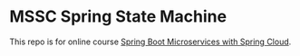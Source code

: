 # MSSC Spring State Machine

This repo is for online course [Spring Boot Microservices with Spring Cloud](https://www.udemy.com/course/spring-boot-microservices-with-spring-cloud-beginner-to-guru/).
